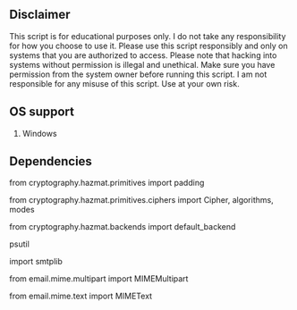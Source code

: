 ## Disclaimer

This script is for educational purposes only. I do not take any responsibility for how you choose to use it. Please use this script responsibly and only on systems that you are authorized to access.
Please note that hacking into systems without permission is illegal and unethical. Make sure you have permission from the system owner before running this script.
I am not responsible for any misuse of this script. Use at your own risk.

## OS support
1. Windows

## Dependencies

from cryptography.hazmat.primitives import padding

from cryptography.hazmat.primitives.ciphers import Cipher, algorithms, modes

from cryptography.hazmat.backends import default_backend

psutil

import smtplib

from email.mime.multipart import MIMEMultipart

from email.mime.text import MIMEText
